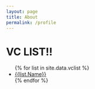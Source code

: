 ```yaml
---
layout: page
title: About
permalink: /profile
---
```


<h1>VC LIST!!</h1>

<ul>
{% for list in site.data.vclist %}
  <li><a href="{{ site.baseurl }}/vclist/{{ list.Name }}">{{list.Name}}</a></li>
{% endfor %}
</ul>